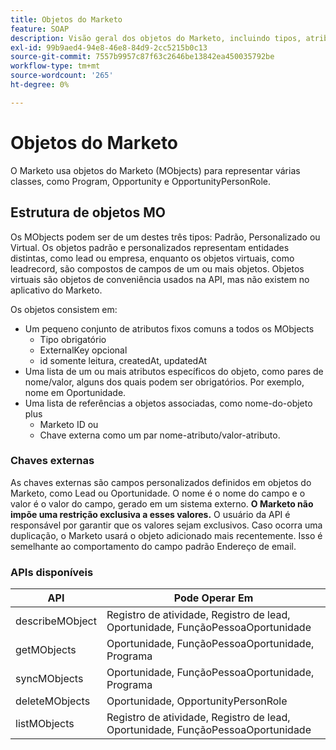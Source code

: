 ```yaml
---
title: Objetos do Marketo
feature: SOAP
description: Visão geral dos objetos do Marketo, incluindo tipos, atributos, comportamento da chave externa e APIs compatíveis do SOAP para Oportunidade, Programa e registros relacionados.
exl-id: 99b9aed4-94e8-46e8-84d9-2cc5215b0c13
source-git-commit: 7557b9957c87f63c2646be13842ea450035792be
workflow-type: tm+mt
source-wordcount: '265'
ht-degree: 0%

---
```


# Objetos do Marketo

O Marketo usa objetos do Marketo (MObjects) para representar várias classes, como Program, Opportunity e OpportunityPersonRole.

## Estrutura de objetos MO

Os MObjects podem ser de um destes três tipos: Padrão, Personalizado ou Virtual. Os objetos padrão e personalizados representam entidades distintas, como lead ou empresa, enquanto os objetos virtuais, como leadrecord, são compostos de campos de um ou mais objetos. Objetos virtuais são objetos de conveniência usados na API, mas não existem no aplicativo do Marketo.

Os objetos consistem em:

- Um pequeno conjunto de atributos fixos comuns a todos os MObjects
   - Tipo obrigatório
   - ExternalKey opcional
   - id somente leitura, createdAt, updatedAt
- Uma lista de um ou mais atributos específicos do objeto, como pares de nome/valor, alguns dos quais podem ser obrigatórios. Por exemplo, nome em Oportunidade.
- Uma lista de referências a objetos associadas, como nome-do-objeto plus
   - Marketo ID ou
   - Chave externa como um par nome-atributo/valor-atributo.

### Chaves externas

As chaves externas são campos personalizados definidos em objetos do Marketo, como Lead ou Oportunidade. O nome é o nome do campo e o valor é o valor do campo, gerado em um sistema externo. **O Marketo não impõe uma restrição exclusiva a esses valores.** O usuário da API é responsável por garantir que os valores sejam exclusivos. Caso ocorra uma duplicação, o Marketo usará o objeto adicionado mais recentemente. Isso é semelhante ao comportamento do campo padrão Endereço de email.

### APIs disponíveis

| API | Pode Operar Em |
|---|---|
| describeMObject | Registro de atividade, Registro de lead, Oportunidade, FunçãoPessoaOportunidade |
| getMObjects | Oportunidade, FunçãoPessoaOportunidade, Programa |
| syncMObjects | Oportunidade, FunçãoPessoaOportunidade, Programa |
| deleteMObjects | Oportunidade, OpportunityPersonRole |
| listMObjects | Registro de atividade, Registro de lead, Oportunidade, FunçãoPessoaOportunidade |
